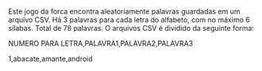 Este jogo da forca encontra aleatoriamente palavras guardadas em um arquivo CSV. Há 3 palavras para cada letra do alfabeto, com no máximo 6 sílabas. Total de 78 palavras. O arquivos CSV é dividido da seguinte forma:

NUMERO PARA LETRA,PALAVRA1,PALAVRA2,PALAVRA3

1,abacate,amante,android
